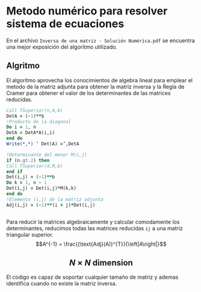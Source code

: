 # Metodo numérico para resolver sistema de ecuaciones

En el archivo `Inversa de una matriz - Solución Numérica.pdf` se encuentra una mejor exposición del algoritmo utilizado.

## Algritmo
El algoritmo aprovecha los conocimientos de algebra lineal para emplear el metodo de la matriz adjunta para obtener la matriz inversa y la Regla de Cramer para obtener el valor de los determinantes de las matrices reducidas.
```fortran
Call TSuperior(n,A,b)
DetA = (-1)**b
!Producto de la diagonal
Do i = 1, n
DetA = DetA*A(i,i)
end do
Write(*,*) ’ Det(A) =’,DetA
```
```fortran
!Determinante del menor M(i,j)
if (n.gt.2) then
Call TSuperior(d,M,b)
end if
Det(i,j) = (-1)**b
Do k = 1, n - 1
Det(i,j) = Det(i,j)*M(k,k)
end do
!Elemento (i,j) de la matriz adjunta
Adj(i,j) = (-1)**(i + j)*Det(i,j)
```
```fortran

```

Para reducir la matrices algebraicamente y calcular comodamente los determinantes, reducimos todas las matrices reducidas `ij` a una matriz triangular superior.
$$A^{-1} = \frac{(\text{Adj}(A))^{T}}{\left|A\right|}$$

## $$N\times N \text{ dimension}$$
El codigo es capaz de soportar cualquier tamaño de matriz y ademas identifica cuando no existe la matriz inversa.
